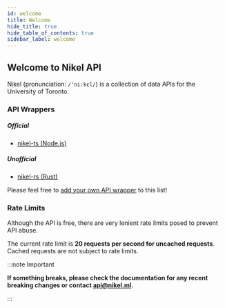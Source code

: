 ```yaml
---
id: welcome
title: Welcome
hide_title: true
hide_table_of_contents: true
sidebar_label: welcome
---
```


## Welcome to Nikel API

Nikel (pronunciation: `/'ni:kɛl/`) is a collection of data APIs for the University of Toronto.

### API Wrappers

##### Official

* [nikel-ts (Node.js)](https://www.npmjs.com/package/nikel)

##### Unofficial

* [nikel-rs (Rust)](https://crates.io/crates/nikel-rs)

Please feel free to [add your own API wrapper](https://github.com/nikel-api/nikel-docs/edit/master/docs/welcome.md) to this list!

### Rate Limits

Although the API is free, there are very lenient rate limits posed to prevent API abuse.

The current rate limit is **20 requests per second for uncached requests**. Cached requests are not subject to rate limits.

:::note Important

**If something breaks, please check the documentation for any recent breaking changes or contact [api@nikel.ml](mailto:api@nikel.ml).**

:::
